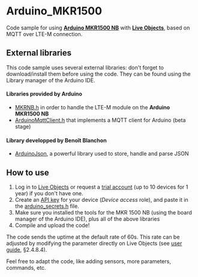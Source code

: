 # Arduino_MKR1500

Code sample for using [**Arduino MKR1500 NB**](https://store.arduino.cc/mkr-nb-1500) with [**Live Objects**](https://liveobjects.orange-business.com), based on MQTT over LTE-M connection.

## External libraries ##
This code sample uses several external libraries: don't forget to download/install them before using the code.
They can be found using the Library manager of the Arduino IDE.

#### Libraries provided by Arduino
- [MKRNB.h](https://www.arduino.cc/en/Reference/MKRNB) in order to handle the LTE-M module on the **Arduino MKR1500 NB**
- [ArduinoMqttClient.h](https://github.com/arduino-libraries/ArduinoMqttClient) that implements a MQTT client for Arduino (beta stage)

#### Library developped by Benoît Blanchon
- [ArduinoJson](https://arduinojson.org/), a powerful library used to store, handle and parse JSON

## How to use ##

1. Log in to [Live Objects](https://liveobjects.orange-business.com) or request a [trial account](https://liveobjects.orange-business.com/#/request_account) (up to 10 devices for 1 year) if you don't have one.
2. Create an [API key](https://liveobjects.orange-business.com/#/config/apikeys) for your device (*Device access* role), and paste it in the [arduino_secrets.h](./arduino_secrets.h) file.
3. Make sure you installed the tools for the MKR 1500 NB (using the board manager of the Arduino IDE), plus all of the above libraries
4. Compile and upload the code!

The code sends the uptime at the default rate of 60s.
This rate can be adjusted by modifying the parameter directly on Live Objects (see [user guide](https://liveobjects.orange-business.com/cms/app/uploads/EN_User-guide-Live-Objects-7.pdf#%5B%7B%22num%22%3A115%2C%22gen%22%3A0%7D%2C%7B%22name%22%3A%22XYZ%22%7D%2C68%2C355%2C0%5D), §2.4.8.4).

Feel free to adapt the code, like adding sensors, more parameters, commands, etc.
